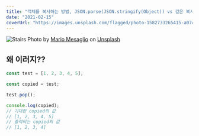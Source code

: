 ```yaml
---
title: "객체를 복사하는 방법, JSON.parse(JSON.stringify(Object)) vs 깊은 복사"
date: "2021-02-15"
coverUrl: "https://images.unsplash.com/flagged/photo-1582733265415-a0740c8a82fd?ixid=MXwxMjA3fDB8MHxwaG90by1wYWdlfHx8fGVufDB8fHw%3D&ixlib=rb-1.2.1&auto=format&fit=crop&w=1050&q=80"
---
```


<img src="https://images.unsplash.com/flagged/photo-1582733265415-a0740c8a82fd?ixid=MXwxMjA3fDB8MHxwaG90by1wYWdlfHx8fGVufDB8fHw%3D&ixlib=rb-1.2.1&auto=format&fit=crop&w=1050&q=80" alt="Stairs" title="Stairs" />
<span class="photo-reference">Photo by <a href="https://unsplash.com/@seimesa?utm_source=unsplash&amp;utm_medium=referral&amp;utm_content=creditCopyText" target="_blank" rel="noopener">Mario Mesaglio</a> on <a href="https://unsplash.com/s/photos/recursive?utm_source=unsplash&amp;utm_medium=referral&amp;utm_content=creditCopyText" target="_blank" rel="noopener">Unsplash</a></span>

## 왜 이러지??

```js
const test = [1, 2, 3, 4, 5];

const copied = test;

test.pop();

console.log(copied);
// 기대한 copied의 값
// [1, 2, 3, 4, 5]
// 출력되는 copied의 값
// [1, 2, 3, 4]
```
